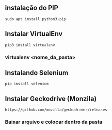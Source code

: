 ## instalação do PIP
    sudo apt install python3-pip

## Instalar VirtualEnv
    pip3 install virtualenv
### virtualenv <nome_da_pasta>

## Instalando Selenium
    pip install selenium

## Instalar Geckodrive (Monzila)
    https://github.com/mozilla/geckodriver/releases
### Baixar arquivo e colocar dentro da pasta
<!-- Colocar Geckodrive na pasta bin - virtualenv -->
<!-- Chromedriver - Navegador Google -->


<!-- Codigo tirado da Live de Python #20 - @dunossauro -->

